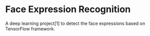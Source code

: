 # Face Expression Recognition
A deep learning project[1] to detect the face expressions based on TensorFlow framework.
